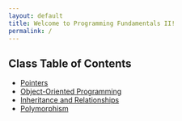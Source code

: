 ```yaml
---
layout: default
title: Welcome to Programming Fundamentals II!
permalink: /
---
```

## Class Table of Contents

- [Pointers](/pointers/)
- [Object-Oriented Programming](/oop/)
- [Inheritance and Relationships](/inheritance/)
- [Polymorphism](/polymorphism)
